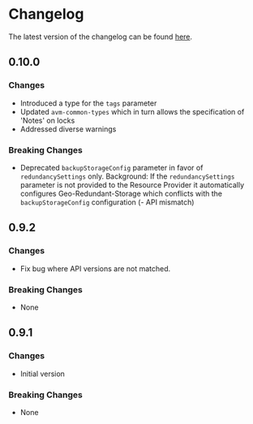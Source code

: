 # Changelog

The latest version of the changelog can be found [here](https://github.com/Azure/bicep-registry-modules/blob/main/avm/res/recovery-services/vault/CHANGELOG.md).

## 0.10.0

### Changes

- Introduced a type for the `tags` parameter
- Updated `avm-common-types` which in turn allows the specification of 'Notes' on locks
- Addressed diverse warnings

### Breaking Changes

- Deprecated `backupStorageConfig` parameter in favor of `redundancySettings` only.
  Background: If the `redundancySettings` parameter is not provided to the Resource Provider it automatically configures Geo-Redundant-Storage which conflicts with the `backupStorageConfig` configuration (- API mismatch)

## 0.9.2

### Changes

- Fix bug where API versions are not matched.

### Breaking Changes

- None

## 0.9.1

### Changes

- Initial version

### Breaking Changes

- None
